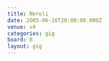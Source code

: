 ```yaml
---
title: Neroli
date: 2005-06-16T20:00:00.000Z
venue: v4
categories: gig
board: 8
layout: gig
---
```

